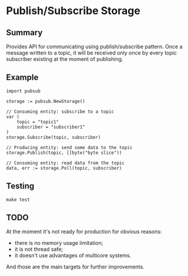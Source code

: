# Publish/Subscribe Storage

## Summary

Provides API for communicating using publish/subscribe pattern.
Once a message written to a topic, it will be received only once
by every topic subscriber existing at the moment of publishing.

## Example

```
import pubsub

storage := pubsub.NewStorage()

// Consuming entity: subscribe to a topic
var (
    topic = "topic1"
    subscriber = "subscriber1"
)
storage.Subscribe(topic, subscriber)

// Producing entity: send some data to the topic
storage.Publish(topic, []byte("byte slice"))

// Consuming entity: read data from the topic
data, err := storage.Poll(topic, subscriber)
```

## Testing

```
make test
```

## TODO

At the moment it's not ready for production for obvious reasons:

* there is no memory usage limitation;
* it is not thread safe;
* it doesn't use advantages of multicore systems.

And those are the main targets for further improvements.
